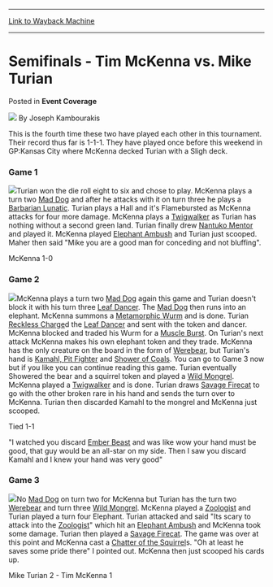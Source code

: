 
---
[Link to Wayback Machine](https://web.archive.org/web/20220523214614/https://magic.wizards.com/en/articles/archive/event-coverage/semifinals-tim-mckenna-vs-mike-turian-2000-01-01-0)

[_metadata_:author]:- "Joseph Kambourakis"
[_metadata_:description]:- "This is the fourth time these two have played each other in this tournament. Their record thus far is 1-1-1. They have played once before this weekend in GP:Kansas City where McKenna decked Turian with a Sligh deck. Game 1 Turian won the die roll eight to six and chose to play. McKenna plays a turn two Mad Dog and after he attacks with it on turn three he plays a Barbarian"
[_metadata_:generator]:- "Drupal 7 (http://drupal.org)"
[_metadata_:node]:- "749176"
[_metadata_:publish_date]:- "2000-01-01"
[_metadata_:source]:- "div-main-content"
[_metadata_:title]:- "Semifinals - Tim McKenna vs. Mike Turian"
[_metadata_:wayback_capture_timestamp]:- "2022-05-23 21:46:14"
[_metadata_:wayback_raw_url]:- "https://web.archive.org/web/20220523214614id_/https://magic.wizards.com/en/articles/archive/event-coverage/semifinals-tim-mckenna-vs-mike-turian-2000-01-01-0"
[_metadata_:wayback_url]:- "https://magic.wizards.com/en/articles/archive/event-coverage/semifinals-tim-mckenna-vs-mike-turian-2000-01-01-0"
---


Semifinals - Tim McKenna vs. Mike Turian
========================================



 Posted in **Event Coverage**







![](https://media.magic.wizards.com/styles/auth_small/public/generic-avatar-150_166.png)
By Joseph Kambourakis











This is the fourth time these two have played each other in this tournament. Their record thus far is 1-1-1. They have played once before this weekend in GP:Kansas City where McKenna decked Turian with a Sligh deck. 


### Game 1


![](https://media.magic.wizards.com/image_legacy_migration/sideboard/images/GPMON01/632.jpg)Turian won the die roll eight to six and chose to play. McKenna plays a turn two [Mad Dog](https://gatherer.wizards.com/Pages/Card/Details.aspx?name=Mad+Dog) and after he attacks with it on turn three he plays a [Barbarian Lunatic](https://gatherer.wizards.com/Pages/Card/Details.aspx?name=Barbarian+Lunatic). Turian plays a Hall and it's Flamebursted as McKenna attacks for four more damage. McKenna plays a [Twigwalker](https://gatherer.wizards.com/Pages/Card/Details.aspx?name=Twigwalker) as Turian has nothing without a second green land. Turian finally drew [Nantuko Mentor](https://gatherer.wizards.com/Pages/Card/Details.aspx?name=Nantuko+Mentor) and played it. McKenna played [Elephant Ambush](https://gatherer.wizards.com/Pages/Card/Details.aspx?name=Elephant+Ambush) and Turian just scooped. Maher then said "Mike you are a good man for conceding and not bluffing". 


McKenna 1-0


### Game 2


![](https://media.magic.wizards.com/image_legacy_migration/sideboard/images/GPMON01/633.jpg)McKenna plays a turn two [Mad Dog](https://gatherer.wizards.com/Pages/Card/Details.aspx?name=Mad+Dog) again this game and Turian doesn't block it with his turn three [Leaf Dancer](https://gatherer.wizards.com/Pages/Card/Details.aspx?name=Leaf+Dancer). The [Mad Dog](https://gatherer.wizards.com/Pages/Card/Details.aspx?name=Mad+Dog) then runs into an elephant. McKenna summons a [Metamorphic Wurm](https://gatherer.wizards.com/Pages/Card/Details.aspx?name=Metamorphic+Wurm) and is done. Turian [Reckless Charge](https://gatherer.wizards.com/Pages/Card/Details.aspx?name=Reckless+Charge)d the [Leaf Dancer](https://gatherer.wizards.com/Pages/Card/Details.aspx?name=Leaf+Dancer) and sent with the token and dancer. McKenna blocked and traded his Wurm for a [Muscle Burst](https://gatherer.wizards.com/Pages/Card/Details.aspx?name=Muscle+Burst). On Turian's next attack McKenna makes his own elephant token and they trade. McKenna has the only creature on the board in the form of [Werebear](https://gatherer.wizards.com/Pages/Card/Details.aspx?name=Werebear), but Turian's hand is [Kamahl, Pit Fighter](https://gatherer.wizards.com/Pages/Card/Details.aspx?name=Kamahl%2C+Pit+Fighter) and [Shower of Coals](https://gatherer.wizards.com/Pages/Card/Details.aspx?name=Shower+of+Coals). You can go to Game 3 now but if you like you can continue reading this game. Turian eventually Showered the bear and a squirrel token and played a [Wild Mongrel](https://gatherer.wizards.com/Pages/Card/Details.aspx?name=Wild+Mongrel). McKenna played a [Twigwalker](https://gatherer.wizards.com/Pages/Card/Details.aspx?name=Twigwalker) and is done. Turian draws [Savage Firecat](https://gatherer.wizards.com/Pages/Card/Details.aspx?name=Savage+Firecat) to go with the other broken rare in his hand and sends the turn over to McKenna. Turian then discarded Kamahl to the mongrel and McKenna just scooped. 


Tied 1-1


"I watched you discard [Ember Beast](https://gatherer.wizards.com/Pages/Card/Details.aspx?name=Ember+Beast) and was like wow your hand must be good, that guy would be an all-star on my side. Then I saw you discard Kamahl and I knew your hand was very good" 


### Game 3


![](https://media.magic.wizards.com/image_legacy_migration/sideboard/images/GPMON01/634.jpg)No [Mad Dog](https://gatherer.wizards.com/Pages/Card/Details.aspx?name=Mad+Dog) on turn two for McKenna but Turian has the turn two [Werebear](https://gatherer.wizards.com/Pages/Card/Details.aspx?name=Werebear) and turn three [Wild Mongrel](https://gatherer.wizards.com/Pages/Card/Details.aspx?name=Wild+Mongrel). McKenna played a [Zoologist](https://gatherer.wizards.com/Pages/Card/Details.aspx?name=Zoologist) and Turian played a turn four Elephant. Turian attacked and said "Its scary to attack into the [Zoologist](https://gatherer.wizards.com/Pages/Card/Details.aspx?name=Zoologist)" which hit an [Elephant Ambush](https://gatherer.wizards.com/Pages/Card/Details.aspx?name=Elephant+Ambush) and McKenna took some damage. Turian then played a [Savage Firecat](https://gatherer.wizards.com/Pages/Card/Details.aspx?name=Savage+Firecat). The game was over at this point and McKenna cast a [Chatter of the Squirrel](https://gatherer.wizards.com/Pages/Card/Details.aspx?name=Chatter+of+the+Squirrel)s. "Oh at least he saves some pride there" I pointed out. McKenna then just scooped his cards up.


Mike Turian 2 - Tim McKenna 1







